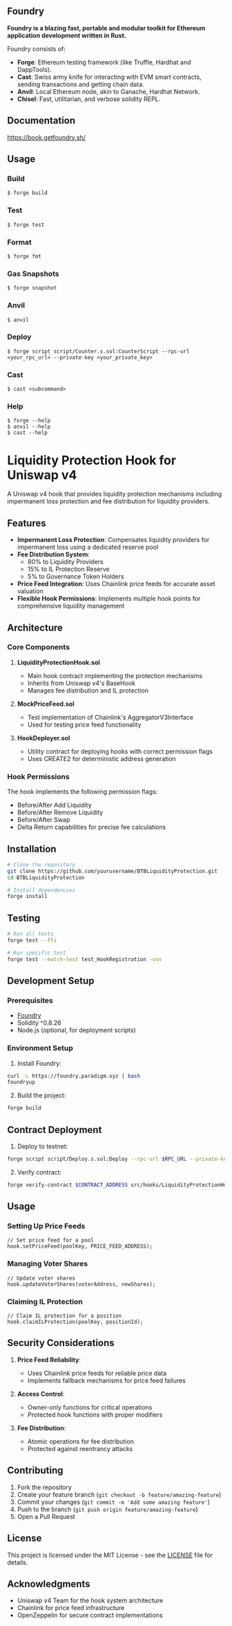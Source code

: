 ## Foundry

**Foundry is a blazing fast, portable and modular toolkit for Ethereum application development written in Rust.**

Foundry consists of:

-   **Forge**: Ethereum testing framework (like Truffle, Hardhat and DappTools).
-   **Cast**: Swiss army knife for interacting with EVM smart contracts, sending transactions and getting chain data.
-   **Anvil**: Local Ethereum node, akin to Ganache, Hardhat Network.
-   **Chisel**: Fast, utilitarian, and verbose solidity REPL.

## Documentation

https://book.getfoundry.sh/

## Usage

### Build

```shell
$ forge build
```

### Test

```shell
$ forge test
```

### Format

```shell
$ forge fmt
```

### Gas Snapshots

```shell
$ forge snapshot
```

### Anvil

```shell
$ anvil
```

### Deploy

```shell
$ forge script script/Counter.s.sol:CounterScript --rpc-url <your_rpc_url> --private-key <your_private_key>
```

### Cast

```shell
$ cast <subcommand>
```

### Help

```shell
$ forge --help
$ anvil --help
$ cast --help
```

# Liquidity Protection Hook for Uniswap v4

A Uniswap v4 hook that provides liquidity protection mechanisms including impermanent loss protection and fee distribution for liquidity providers.

## Features

- **Impermanent Loss Protection**: Compensates liquidity providers for impermanent loss using a dedicated reserve pool
- **Fee Distribution System**: 
  - 80% to Liquidity Providers
  - 15% to IL Protection Reserve
  - 5% to Governance Token Holders
- **Price Feed Integration**: Uses Chainlink price feeds for accurate asset valuation
- **Flexible Hook Permissions**: Implements multiple hook points for comprehensive liquidity management

## Architecture

### Core Components

1. **LiquidityProtectionHook.sol**
   - Main hook contract implementing the protection mechanisms
   - Inherits from Uniswap v4's BaseHook
   - Manages fee distribution and IL protection

2. **MockPriceFeed.sol**
   - Test implementation of Chainlink's AggregatorV3Interface
   - Used for testing price feed functionality

3. **HookDeployer.sol**
   - Utility contract for deploying hooks with correct permission flags
   - Uses CREATE2 for deterministic address generation

### Hook Permissions

The hook implements the following permission flags:
- Before/After Add Liquidity
- Before/After Remove Liquidity
- Before/After Swap
- Delta Return capabilities for precise fee calculations

## Installation

```bash
# Clone the repository
git clone https://github.com/yourusername/BTBLiquidityProtection.git
cd BTBLiquidityProtection

# Install dependencies
forge install
```

## Testing

```bash
# Run all tests
forge test --ffi

# Run specific test
forge test --match-test test_HookRegistration -vvv
```

## Development Setup

### Prerequisites

- [Foundry](https://github.com/foundry-rs/foundry)
- Solidity ^0.8.26
- Node.js (optional, for deployment scripts)

### Environment Setup

1. Install Foundry:
```bash
curl -L https://foundry.paradigm.xyz | bash
foundryup
```

2. Build the project:
```bash
forge build
```

## Contract Deployment

1. Deploy to testnet:
```bash
forge script script/Deploy.s.sol:Deploy --rpc-url $RPC_URL --private-key $PRIVATE_KEY
```

2. Verify contract:
```bash
forge verify-contract $CONTRACT_ADDRESS src/hooks/LiquidityProtectionHook.sol:LiquidityProtectionHook
```

## Usage

### Setting Up Price Feeds

```solidity
// Set price feed for a pool
hook.setPriceFeed(poolKey, PRICE_FEED_ADDRESS);
```

### Managing Voter Shares

```solidity
// Update voter shares
hook.updateVoterShares(voterAddress, newShares);
```

### Claiming IL Protection

```solidity
// Claim IL protection for a position
hook.claimILProtection(poolKey, positionId);
```

## Security Considerations

1. **Price Feed Reliability**: 
   - Uses Chainlink price feeds for reliable price data
   - Implements fallback mechanisms for price feed failures

2. **Access Control**:
   - Owner-only functions for critical operations
   - Protected hook functions with proper modifiers

3. **Fee Distribution**:
   - Atomic operations for fee distribution
   - Protected against reentrancy attacks

## Contributing

1. Fork the repository
2. Create your feature branch (`git checkout -b feature/amazing-feature`)
3. Commit your changes (`git commit -m 'Add some amazing feature'`)
4. Push to the branch (`git push origin feature/amazing-feature`)
5. Open a Pull Request

## License

This project is licensed under the MIT License - see the [LICENSE](LICENSE) file for details.

## Acknowledgments

- Uniswap v4 Team for the hook system architecture
- Chainlink for price feed infrastructure
- OpenZeppelin for secure contract implementations
